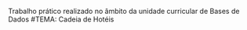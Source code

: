 Trabalho prático realizado no âmbito da unidade curricular de Bases de Dados
#TEMA: Cadeia de Hotéis 
